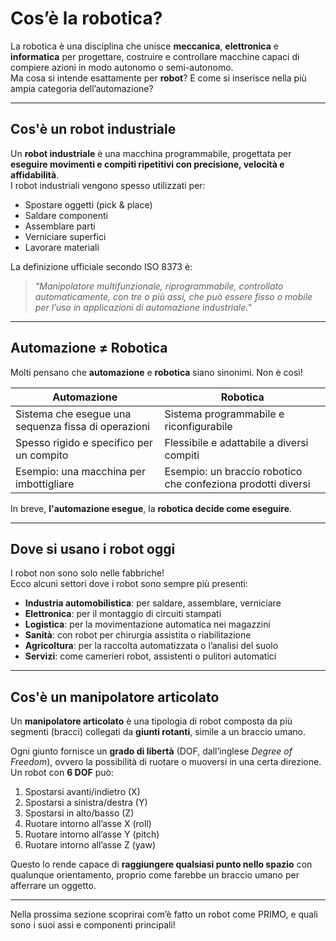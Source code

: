 # Cos’è la robotica?

La robotica è una disciplina che unisce **meccanica**, **elettronica** e **informatica** per progettare, costruire e controllare macchine capaci di compiere azioni in modo autonomo o semi-autonomo.  
Ma cosa si intende esattamente per **robot**? E come si inserisce nella più ampia categoria dell’automazione?

---

## Cos'è un robot industriale

Un **robot industriale** è una macchina programmabile, progettata per **eseguire movimenti e compiti ripetitivi con precisione, velocità e affidabilità**.  
I robot industriali vengono spesso utilizzati per:
- Spostare oggetti (pick & place)
- Saldare componenti
- Assemblare parti
- Verniciare superfici
- Lavorare materiali

La definizione ufficiale secondo ISO 8373 è:
> *"Manipolatore multifunzionale, riprogrammabile, controllato automaticamente, con tre o più assi, che può essere fisso o mobile per l’uso in applicazioni di automazione industriale."*

---

## Automazione ≠ Robotica

Molti pensano che **automazione** e **robotica** siano sinonimi. Non è così!

| Automazione                        | Robotica                                  |
|-----------------------------------|-------------------------------------------|
| Sistema che esegue una sequenza fissa di operazioni | Sistema programmabile e riconfigurabile   |
| Spesso rigido e specifico per un compito | Flessibile e adattabile a diversi compiti |
| Esempio: una macchina per imbottigliare | Esempio: un braccio robotico che confeziona prodotti diversi |

In breve, **l'automazione esegue**, la **robotica decide come eseguire**.

---

## Dove si usano i robot oggi

I robot non sono solo nelle fabbriche!  
Ecco alcuni settori dove i robot sono sempre più presenti:

- **Industria automobilistica**: per saldare, assemblare, verniciare
- **Elettronica**: per il montaggio di circuiti stampati
- **Logistica**: per la movimentazione automatica nei magazzini
- **Sanità**: con robot per chirurgia assistita o riabilitazione
- **Agricoltura**: per la raccolta automatizzata o l’analisi del suolo
- **Servizi**: come camerieri robot, assistenti o pulitori automatici

---

## Cos'è un manipolatore articolato

Un **manipolatore articolato** è una tipologia di robot composta da più segmenti (bracci) collegati da **giunti rotanti**, simile a un braccio umano.  

Ogni giunto fornisce un **grado di libertà** (DOF, dall’inglese *Degree of Freedom*), ovvero la possibilità di ruotare o muoversi in una certa direzione.  
Un robot con **6 DOF** può:
1. Spostarsi avanti/indietro (X)
2. Spostarsi a sinistra/destra (Y)
3. Spostarsi in alto/basso (Z)
4. Ruotare intorno all’asse X (roll)
5. Ruotare intorno all’asse Y (pitch)
6. Ruotare intorno all’asse Z (yaw)

Questo lo rende capace di **raggiungere qualsiasi punto nello spazio** con qualunque orientamento, proprio come farebbe un braccio umano per afferrare un oggetto.

---

Nella prossima sezione scoprirai com’è fatto un robot come PRIMO, e quali sono i suoi assi e componenti principali!
